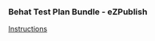 ### Behat Test Plan Bundle - eZPublish

[Instructions](https://gist.github.com/sousacleverti/dc42f18ae004cd7977ea)
